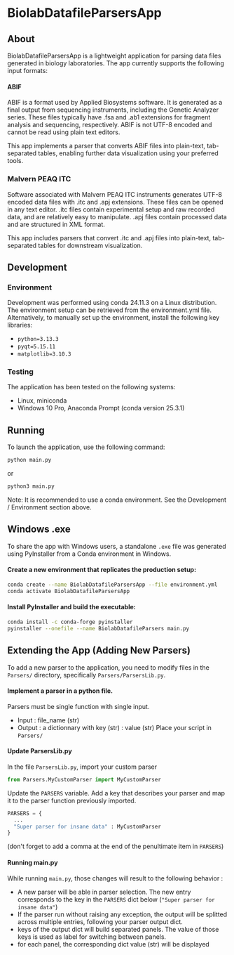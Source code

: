 # BiolabDatafileParsersApp

## About
BiolabDatafileParsersApp is a lightweight application for parsing data files generated in biology laboratories. The app currently supports the following input formats:

#### ABIF
ABIF is a format used by Applied Biosystems software. It is generated as a final output from sequencing instruments, including the Genetic Analyzer series. These files typically have .fsa and .ab1 extensions for fragment analysis and sequencing, respectively. ABIF is not UTF-8 encoded and cannot be read using plain text editors.

This app implements a parser that converts ABIF files into plain-text, tab-separated tables, enabling further data visualization using your preferred tools.

### Malvern PEAQ ITC
Software associated with Malvern PEAQ ITC instruments generates UTF-8 encoded data files with .itc and .apj extensions. These files can be opened in any text editor.
.itc files contain experimental setup and raw recorded data, and are relatively easy to manipulate.
.apj files contain processed data and are structured in XML format.

This app includes parsers that convert .itc and .apj files into plain-text, tab-separated tables for downstream visualization.

## Development
### Environment
Development was performed using conda 24.11.3 on a Linux distribution. The environment setup can be retrieved from the environment.yml file.
Alternatively, to manually set up the environment, install the following key libraries:
* `python=3.13.3`
* `pyqt=5.15.11`
* `matplotlib=3.10.3`

### Testing
The application has been tested on the following systems:
* Linux, miniconda
* Windows 10 Pro, Anaconda Prompt (conda version 25.3.1)

## Running

To launch the application, use the following command:

```bash
python main.py
```
or
```bash
python3 main.py
```

Note: It is recommended to use a conda environment. See the Development / Environment section above.

## Windows .exe

To share the app with Windows users, a standalone `.exe` file was generated using PyInstaller from a Conda environment in Windows.

#### Create a new environment that replicates the production setup:
```bash
conda create --name BiolabDatafileParsersApp --file environment.yml
conda activate BiolabDatafileParsersApp
```

#### Install PyInstaller and build the executable:
```bash
conda install -c conda-forge pyinstaller
pyinstaller --onefile --name BiolabDatafileParsers main.py
```

## Extending the App (Adding New Parsers)

To add a new parser to the application, you need to modify files in the `Parsers/` directory, specifically `Parsers/ParsersLib.py`.

#### Implement a parser in a python file.
Parsers must be single function with single input.
* Input : file_name (str)
* Output : a dictionnary with key (str) : value (str)
Place your script in `Parsers/`

#### Update ParsersLib.py
In the file `ParsersLib.py`, import your custom parser 
```python
from Parsers.MyCustomParser import MyCustomParser
```
Update the `PARSERS` variable. Add a key that describes your parser and map it to the parser function previously imported.

```python
PARSERS = {
  ...
  "Super parser for insane data" : MyCustomParser
}
```

(don't forget to add a comma at the end of the penultimate item in `PARSERS`)

#### Running main.py
While running `main.py`, those changes will result to the following behavior :
* A new parser will be able in parser selection. The new entry corresponds to the key in the `PARSERS` dict below (`"Super parser for insane data"`)
* If the parser run without raising any exception, the output will be splitted across multiple entries, following your parser output dict.
* keys of the output dict will build separated panels. The value of those keys is used as label for switching between panels.
* for each panel, the corresponding dict value (str) will be displayed
